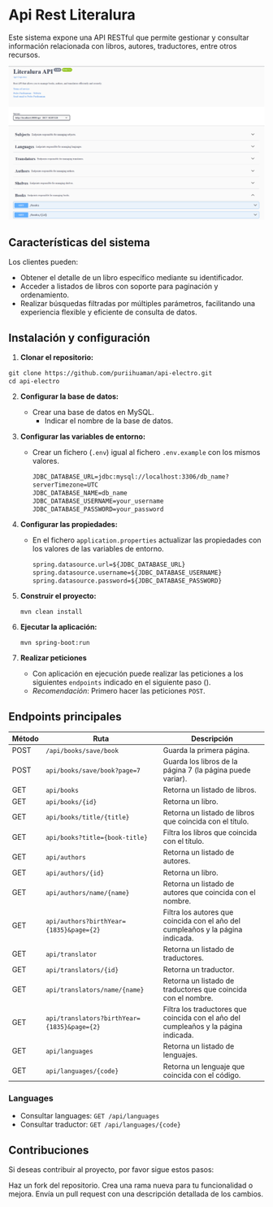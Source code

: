 # Api Rest Literalura

Este sistema expone una API RESTful que permite gestionar y consultar información relacionada con libros, autores,
traductores, entre otros recursos.

![Documentación de Swagger](/src/main/resources/static/doc-swagger.png)

## Características del sistema

Los clientes pueden:

- Obtener el detalle de un libro específico mediante su identificador.
- Acceder a listados de libros con soporte para paginación y ordenamiento.
- Realizar búsquedas filtradas por múltiples parámetros, facilitando una experiencia flexible y eficiente de consulta
  de datos.

## Instalación y configuración

1. **Clonar el repositorio:**

```
git clone https://github.com/puriihuaman/api-electro.git
cd api-electro
```

2. **Configurar la base de datos:**
    - Crear una base de datos en MySQL.
        - Indicar el nombre de la base de datos.
3. **Configurar las variables de entorno:**
    - Crear un fichero (`.env`) igual al fichero `.env.example` con los mismos valores.
        ```
        JDBC_DATABASE_URL=jdbc:mysql://localhost:3306/db_name?serverTimezone=UTC
        JDBC_DATABASE_NAME=db_name
        JDBC_DATABASE_USERNAME=your_username
        JDBC_DATABASE_PASSWORD=your_password
        ```
4. **Configurar las propiedades:**
    - En el fichero `application.properties` actualizar las propiedades con los valores de las variables de entorno.
        ```
        spring.datasource.url=${JDBC_DATABASE_URL}
        spring.datasource.username=${JDBC_DATABASE_USERNAME}
        spring.datasource.password=${JDBC_DATABASE_PASSWORD}
        ```

5. **Construir el proyecto:**
   ```
   mvn clean install
   ```
6. **Ejecutar la aplicación:**
   ```
   mvn spring-boot:run
   ```
7. **Realizar peticiones**
    - Con aplicación en ejecución puede realizar las peticiones a los siguientes `endpoints` indicado en el 
      siguiente paso ().
    - _Recomendación_: Primero hacer las peticiones `POST`.

## Endpoints principales

| Método | Ruta                                        | Descripción                                                                         |
|--------|---------------------------------------------|-------------------------------------------------------------------------------------|
| POST   | `/api/books/save/book`                      | Guarda la primera página.                                                           |
| POST   | `api/books/save/book?page=7`                | Guarda los libros de la página 7 (la página puede variar).                          |
| GET    | `api/books`                                 | Retorna un listado de libros.                                                       |
| GET    | `api/books/{id}`                            | Retorna un libro.                                                                   |
| GET    | `api/books/title/{title}`                   | Retorna un listado de libros que coincida con el título.                            |
| GET    | `api/books?title={book-title}`              | Filtra los libros que coincida con el título.                                       |
| GET    | `api/authors`                               | Retorna un listado de autores.                                                      |
| GET    | `api/authors/{id}`                          | Retorna un libro.                                                                   |
| GET    | `api/authors/name/{name}`                   | Retorna un listado de autores que coincida con el nombre.                           |
| GET    | `api/authors?birthYear={1835}&page={2}`     | Filtra los autores que coincida con el año del cumpleaños y la página indicada.     |
| GET    | `api/translator`                            | Retorna un listado de traductores.                                                  |
| GET    | `api/translators/{id}`                      | Retorna un traductor.                                                               |
| GET    | `api/translators/name/{name}`               | Retorna un listado de traductores que coincida con el nombre.                       |
| GET    | `api/translators?birthYear={1835}&page={2}` | Filtra los traductores que coincida con el año del cumpleaños y la página indicada. |
| GET    | `api/languages`                             | Retorna un listado de lenguajes.                                                    |
| GET    | `api/languages/{code}`                      | Retorna un lenguaje que coincida con el código.                                     |

### Languages

- Consultar languages: `GET /api/languages`
- Consultar traductor: `GET /api/languages/{code}`

## Contribuciones

Si deseas contribuir al proyecto, por favor sigue estos pasos:

Haz un fork del repositorio.
Crea una rama nueva para tu funcionalidad o mejora.
Envía un pull request con una descripción detallada de los cambios.